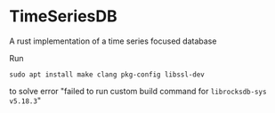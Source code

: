 # TimeSeriesDB
A rust implementation of a time series focused database



Run 
```
sudo apt install make clang pkg-config libssl-dev
```
to solve error "failed to run custom build command for `librocksdb-sys v5.18.3`"
